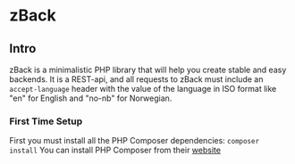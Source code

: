# zBack

## Intro
zBack is a minimalistic PHP library that will help you create stable and easy backends.
It is a REST-api, and all requests to zBack must include an `accept-language` header with
the value of the language in ISO format like "en" for English and "no-nb" for Norwegian.

### First Time Setup
First you must install all the PHP Composer dependencies:
`composer install`
You can install PHP Composer from their [website](https://getcomposer.org/)